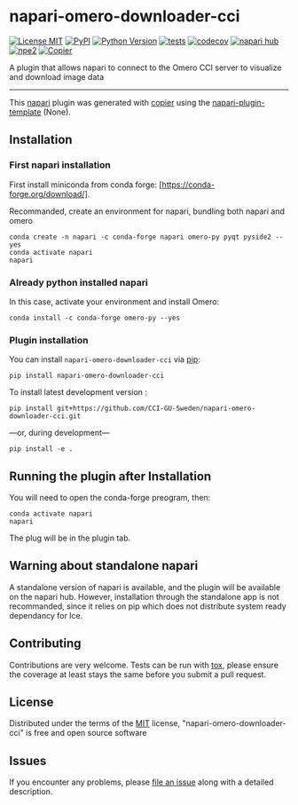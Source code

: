 # napari-omero-downloader-cci

[![License MIT](https://img.shields.io/pypi/l/napari-omero-downloader-cci.svg?color=green)](https://github.com/CCI-GU-Sweden/napari-omero-downloader-cci/raw/main/LICENSE)
[![PyPI](https://img.shields.io/pypi/v/napari-omero-downloader-cci.svg?color=green)](https://pypi.org/project/napari-omero-downloader-cci)
[![Python Version](https://img.shields.io/pypi/pyversions/napari-omero-downloader-cci.svg?color=green)](https://python.org)
[![tests](https://github.com/CCI-GU-Sweden/napari-omero-downloader-cci/workflows/tests/badge.svg)](https://github.com/CCI-GU-Sweden/napari-omero-downloader-cci/actions)
[![codecov](https://codecov.io/gh/CCI-GU-Sweden/napari-omero-downloader-cci/branch/main/graph/badge.svg)](https://codecov.io/gh/CCI-GU-Sweden/napari-omero-downloader-cci)
[![napari hub](https://img.shields.io/endpoint?url=https://api.napari-hub.org/shields/napari-omero-downloader-cci)](https://napari-hub.org/plugins/napari-omero-downloader-cci)
[![npe2](https://img.shields.io/badge/plugin-npe2-blue?link=https://napari.org/stable/plugins/index.html)](https://napari.org/stable/plugins/index.html)
[![Copier](https://img.shields.io/endpoint?url=https://raw.githubusercontent.com/copier-org/copier/master/img/badge/badge-grayscale-inverted-border-purple.json)](https://github.com/copier-org/copier)

A plugin that allows napari to connect to the Omero CCI server to visualize and download image data

----------------------------------

This [napari] plugin was generated with [copier] using the [napari-plugin-template] (None).

## Installation

### First napari installation

First install miniconda from conda forge: [https://conda-forge.org/download/].

Recommanded, create an environment for napari, bundling both napari and omero

```
conda create -n napari -c conda-forge napari omero-py pyqt pyside2 --yes
conda activate napari
napari
```

### Already python installed napari

In this case, activate your environment and install Omero:

```
conda install -c conda-forge omero-py --yes
```

### Plugin installation

You can install `napari-omero-downloader-cci` via [pip]:

```
pip install napari-omero-downloader-cci
```

To install latest development version :

```
pip install git+https://github.com/CCI-GU-Sweden/napari-omero-downloader-cci.git
```

—or, during development—

```
pip install -e .
```

## Running the plugin after Installation

You will need to open the conda-forge preogram, then:

```
conda activate napari
napari
```

The plug will be in the plugin tab.

## Warning about standalone napari

A standalone version of napari is available, and the plugin will be available on the napari hub. However, installation through the standalone app is not recommanded, since it relies on pip which does not distribute system ready dependancy for Ice.


## Contributing

Contributions are very welcome. Tests can be run with [tox], please ensure
the coverage at least stays the same before you submit a pull request.

## License

Distributed under the terms of the [MIT] license,
"napari-omero-downloader-cci" is free and open source software

## Issues

If you encounter any problems, please [file an issue] along with a detailed description.

[napari]: https://github.com/napari/napari
[copier]: https://copier.readthedocs.io/en/stable/
[@napari]: https://github.com/napari
[MIT]: http://opensource.org/licenses/MIT
[BSD-3]: http://opensource.org/licenses/BSD-3-Clause
[GNU GPL v3.0]: http://www.gnu.org/licenses/gpl-3.0.txt
[GNU LGPL v3.0]: http://www.gnu.org/licenses/lgpl-3.0.txt
[Apache Software License 2.0]: http://www.apache.org/licenses/LICENSE-2.0
[Mozilla Public License 2.0]: https://www.mozilla.org/media/MPL/2.0/index.txt
[napari-plugin-template]: https://github.com/napari/napari-plugin-template

[file an issue]: https://github.com/CCI-GU-Sweden/napari-omero-downloader-cci/issues

[napari]: https://github.com/napari/napari
[tox]: https://tox.readthedocs.io/en/latest/
[pip]: https://pypi.org/project/pip/
[PyPI]: https://pypi.org/
